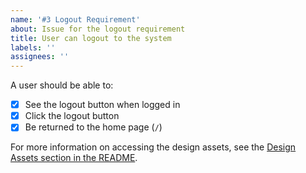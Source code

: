 ```yaml
---
name: '#3 Logout Requirement'
about: Issue for the logout requirement
title: User can logout to the system
labels: ''
assignees: ''
---
```


A user should be able to:

- [x] See the logout button when logged in
- [x] Click the logout button
- [x] Be returned to the home page (`/`)

For more information on accessing the design assets, see the [Design Assets section in the README](https://github.com/OpenClassrooms-Student-Center/Project-10-Bank-API#design-assets).
